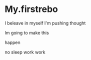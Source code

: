 # My.firstrebo
I beleave in myself
I'm pushing thought

Im going to make this

happen 


no sleep work work 
